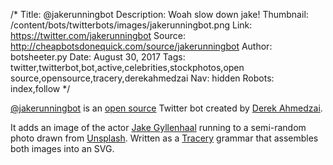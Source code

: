 /*
Title: @jakerunningbot
Description: Woah slow down jake!
Thumbnail: /content/bots/twitterbots/images/jakerunningbot.png
Link: https://twitter.com/jakerunningbot
Source: http://cheapbotsdonequick.com/source/jakerunningbot
Author: botsheeter.py
Date: August 30, 2017
Tags: twitter,twitterbot,bot,active,celebrities,stockphotos,open source,opensource,tracery,derekahmedzai
Nav: hidden
Robots: index,follow
*/

[@jakerunningbot](https://twitter.com/jakerunningbot) is an [open source](http://cheapbotsdonequick.com/source/jakerunningbot) Twitter bot created by [Derek Ahmedzai](https://twitter.com/derekahmedzai). 

It adds an image of the actor [Jake Gyllenhaal](https://en.wikipedia.org/wiki/Jake_Gyllenhaal) running to a semi-random photo drawn from [Unsplash](https://unsplash.com/). Written as a [Tracery](http://tracery.io/) grammar that assembles both images into an SVG.
